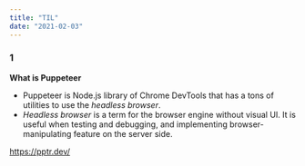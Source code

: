 ```yaml
---
title: "TIL"
date: "2021-02-03"
---
```


### 1 
**What is Puppeteer**
- Puppeteer is Node.js library of Chrome DevTools that has a tons of utilities to use the *headless browser*.
- *Headless browser* is a term for the browser engine without visual UI. It is useful when testing and debugging, and implementing browser-manipulating feature on the server side.

<https://pptr.dev/>